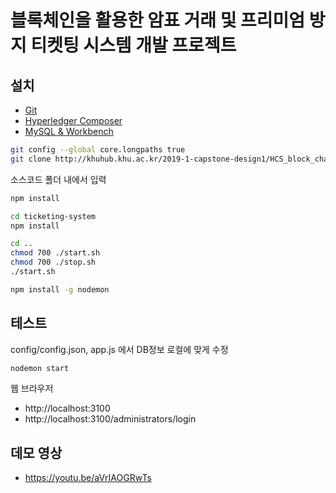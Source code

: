 # 블록체인을 활용한 암표 거래 및 프리미엄 방지 티켓팅 시스템 개발 프로젝트



## 설치
 - [Git](https://git-scm.com/)
 - [Hyperledger Composer](https://hyperledger.github.io/composer/latest/installing/installing-index)
 - [MySQL & Workbench](https://donghwa-kim.github.io/mysql.html)

```sh
git config --global core.longpaths true
git clone http://khuhub.khu.ac.kr/2019-1-capstone-design1/HCS_block_chain_ticket_protection.git
```

소스코드 폴더 내에서 입력

```sh
npm install

cd ticketing-system
npm install

cd ..
chmod 700 ./start.sh
chmod 700 ./stop.sh
./start.sh

npm install -g nodemon
```

## 테스트

config/config.json, app.js 에서 DB정보 로컬에 맞게 수정

```sh
nodemon start
```


웹 브라우저
 - http://localhost:3100
 - http://localhost:3100/administrators/login

## 데모 영상
 - https://youtu.be/aVrIAOGRwTs